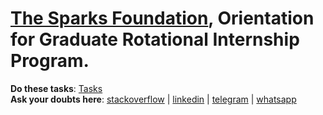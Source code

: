 # [The Sparks Foundation](https://www.linkedin.com/in/the-sparks-foundation/), Orientation for Graduate Rotational Internship Program. 

**Do these tasks**: [Tasks](https://drive.google.com/file/d/1PSXvnDNelY_qgIHwnNldy1JTBiRfwQXx/view?usp=sharing)   
**Ask your doubts here**: [stackoverflow](https://drive.google.com/file/d/1RydRmfC-M4PwpXytlIwUW1PRJEXxTm-U/view?usp=sharing) | [linkedin](https://www.linkedin.com/groups/10379184/) | [telegram](https://t.me/joinchat/RLfEi0_gNc2t7Q2rJ9ioiA) | [whatsapp](https://chat.whatsapp.com/JeASatfdc1iHmUmWDPxJEr)   
